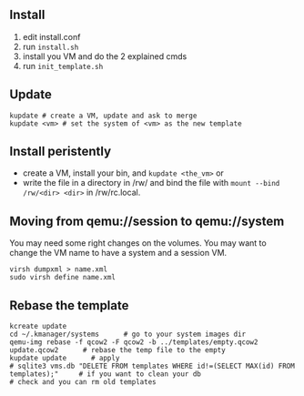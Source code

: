 ## Install

1. edit install.conf
1. run `install.sh`
1. install you VM and do the 2 explained cmds
1. run `init_template.sh`

## Update

```
kupdate # create a VM, update and ask to merge
kupdate <vm> # set the system of <vm> as the new template
```

## Install peristently

* create a VM, install your bin, and `kupdate <the_vm>`
or
* write the file in a directory in /rw/ and bind the file with `mount --bind /rw/<dir> <dir>` in /rw/rc.local.

## Moving from qemu://session to qemu://system

You may need some right changes on the volumes. You may want to change the VM name to have a system and a session VM.
```
virsh dumpxml > name.xml
sudo virsh define name.xml
```

## Rebase the template

```
kcreate update
cd ~/.kmanager/systems		# go to your system images dir
qemu-img rebase -f qcow2 -F qcow2 -b ../templates/empty.qcow2 update.qcow2		# rebase the temp file to the empty
kupdate update      # apply
# sqlite3 vms.db "DELETE FROM templates WHERE id!=(SELECT MAX(id) FROM templates);"		# if you want to clean your db
# check and you can rm old templates
```
